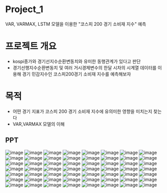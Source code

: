 # Project_1
VAR, VARMAX, LSTM 모델을 이용한 "코스피 200 경기 소비재 지수" 예측
<br>

# **프로젝트 개요**
- kospi종가와 경기선지수순환변동치와 유미한 동행관계가 있다고 판단
- 경기선행지수순환변동치 및 여러 거시경제변수의 한달 시차의 시계열 데이터를 이용해 경기 민감지수인 코스피200경기 소비재 지수를 예측해보자

# **목적**
- 어떤 경기 지표가 코스피 200 경기 소비재 지수에 유의미한 영향을 미치는지 찾는다
- VAR,VARMAX 모델의 이해


## PPT
![image](https://github.com/youngsang114/Project_1/assets/127286621/8a1a6fa8-a32d-42fa-94c2-5e093a22cbe6)
![image](https://github.com/youngsang114/Project_1/assets/127286621/bb235f70-59be-4e87-abab-f91a736d7f09)
![image](https://github.com/youngsang114/Project_1/assets/127286621/4d65b8cd-c172-41a3-928c-104ac4a66e04)
![image](https://github.com/youngsang114/Project_1/assets/127286621/626931f5-b4e8-4211-b188-05f069edb76f)
![image](https://github.com/youngsang114/Project_1/assets/127286621/2e0d3e29-b54e-4237-af3e-cee041974215)
![image](https://github.com/youngsang114/Project_1/assets/127286621/27f3af46-aa04-493b-a68a-7f00e98ffeb9)
![image](https://github.com/youngsang114/Project_1/assets/127286621/fafaea7d-7dc4-46e6-a400-91e864b5140d)
![image](https://github.com/youngsang114/Project_1/assets/127286621/cada35ae-b1d1-400c-a0cc-2c17aadb656a)
![image](https://github.com/youngsang114/Project_1/assets/127286621/08817fe1-bcf0-4595-bd12-7b78caa7e851)
![image](https://github.com/youngsang114/Project_1/assets/127286621/ea4a4231-67ef-4470-98b6-fbf3e2de70ad)
![image](https://github.com/youngsang114/Project_1/assets/127286621/1152d2c3-b64c-44e2-88ab-3de2b181d212)
![image](https://github.com/youngsang114/Project_1/assets/127286621/0bcd0cde-becd-470b-987f-d071da0c5175)
![image](https://github.com/youngsang114/Project_1/assets/127286621/80b009a8-9837-4710-9006-709dd3a4e995)
![image](https://github.com/youngsang114/Project_1/assets/127286621/fa50591b-a1ca-4b9f-8d5c-c2c90b54f9ae)
![image](https://github.com/youngsang114/Project_1/assets/127286621/2a4b251b-03f3-453b-a74e-18ed0f81d986)
![image](https://github.com/youngsang114/Project_1/assets/127286621/d47e9ad9-6335-40a0-9bb1-2c6b47615bf0)
![image](https://github.com/youngsang114/Project_1/assets/127286621/3eb9b365-5c23-4577-beb9-17f890c0ab00)
![image](https://github.com/youngsang114/Project_1/assets/127286621/9841de97-6183-4a35-b586-b48e2c7c9e51)
![image](https://github.com/youngsang114/Project_1/assets/127286621/a47b7dcc-c641-4a9b-b115-4e30915bbadd)
![image](https://github.com/youngsang114/Project_1/assets/127286621/da770ba1-c980-416f-8d03-37ddcc343391)
![image](https://github.com/youngsang114/Project_1/assets/127286621/440b1510-8e1d-4e5f-9d55-bc544cc724f7)
![image](https://github.com/youngsang114/Project_1/assets/127286621/f436a16d-581d-4e9c-9de0-d5af914f1773)
![image](https://github.com/youngsang114/Project_1/assets/127286621/72ca331e-729a-4ce0-8d0a-a7ff9cffaf4f)
![image](https://github.com/youngsang114/Project_1/assets/127286621/6b3ff1ca-ceff-4a38-bcde-6a70ffd1408e)
![image](https://github.com/youngsang114/Project_1/assets/127286621/d3742c43-8b49-4da5-8cc6-bbcea1fff8f2)
![image](https://github.com/youngsang114/Project_1/assets/127286621/a16029dc-3a18-4482-94f5-19b1c6cddbfb)
![image](https://github.com/youngsang114/Project_1/assets/127286621/c962bf42-9fde-47ef-a07e-0de0cb8f3efb)
![image](https://github.com/youngsang114/Project_1/assets/127286621/da5495d1-33de-4eb5-b892-acc203b293ca)
![image](https://github.com/youngsang114/Project_1/assets/127286621/b131f6a2-08ee-42f5-874e-21db8533ab44)
![image](https://github.com/youngsang114/Project_1/assets/127286621/1133e090-d0d1-4369-8cd8-f20d58de693e)
![image](https://github.com/youngsang114/Project_1/assets/127286621/a9547c18-5932-4bc4-9119-c4bb50a25ad3)
![image](https://github.com/youngsang114/Project_1/assets/127286621/b82951da-abe2-4f1e-9980-cb374f70b486)
![image](https://github.com/youngsang114/Project_1/assets/127286621/791a547e-bdbc-4a9c-b701-714f389f4ece)
![image](https://github.com/youngsang114/Project_1/assets/127286621/aa1500b2-f070-4f72-9ff6-8e7535feb14a)
![image](https://github.com/youngsang114/Project_1/assets/127286621/a4863202-e048-403d-8d13-eb5697652531)
![image](https://github.com/youngsang114/Project_1/assets/127286621/1a716831-4309-49b5-b543-3f57c4613753)
![image](https://github.com/youngsang114/Project_1/assets/127286621/e6b9544d-2d28-4ef8-a337-3f78f387bae2)
![image](https://github.com/youngsang114/Project_1/assets/127286621/d28e043b-7314-490a-ab7c-8296352d10f9)
![image](https://github.com/youngsang114/Project_1/assets/127286621/01297623-bad7-42d6-9de3-cbe7371fcf70)
![image](https://github.com/youngsang114/Project_1/assets/127286621/f21aad0f-fa14-4a43-a734-bca34728731c)
![image](https://github.com/youngsang114/Project_1/assets/127286621/a9b3b6a6-4ad6-4829-a1e7-fb7ceeaeb13d)
![image](https://github.com/youngsang114/Project_1/assets/127286621/1f557a96-a78f-4120-a914-eca6a3714a0f)
![image](https://github.com/youngsang114/Project_1/assets/127286621/f7118fd1-4614-4d6e-8f6e-3a7bc0c2d1e8)
![image](https://github.com/youngsang114/Project_1/assets/127286621/163557f2-28b9-4315-8591-b28279a3d9ea)
![image](https://github.com/youngsang114/Project_1/assets/127286621/06b1ade6-8092-4e43-a5c7-bf0f9613ccfe)
![image](https://github.com/youngsang114/Project_1/assets/127286621/288b2d42-b84e-4e75-8dff-ac942dc3a124)
![image](https://github.com/youngsang114/Project_1/assets/127286621/079f8526-83a9-405e-8e30-a86366762700)
![image](https://github.com/youngsang114/Project_1/assets/127286621/f7e09b8c-db38-4ca1-8a3d-11c5a86a1820)
![image](https://github.com/youngsang114/Project_1/assets/127286621/e4102937-7476-4657-861a-9f45ffeaac48)
![image](https://github.com/youngsang114/Project_1/assets/127286621/0a63007a-257e-4a1f-b4a1-e5fe1d1109c4)
![image](https://github.com/youngsang114/Project_1/assets/127286621/d8a756bd-eba9-463d-b906-d028e2bca67c)
![image](https://github.com/youngsang114/Project_1/assets/127286621/47c2a9cb-2737-47b6-b7bf-ea24b8d0001a)
![image](https://github.com/youngsang114/Project_1/assets/127286621/27a19f4f-8b39-4dda-91b9-6077053c47fd)
![image](https://github.com/youngsang114/Project_1/assets/127286621/5ba88280-835a-479b-be54-1f8ff41077e1)
![image](https://github.com/youngsang114/Project_1/assets/127286621/972cc19a-b064-45a1-8811-a57684854a6f)
![image](https://github.com/youngsang114/Project_1/assets/127286621/4df0e160-5b5f-4a4e-998c-278afbc64fae)


































































































